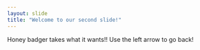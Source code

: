 ```yaml
---
layout: slide
title: "Welcome to our second slide!"
---
```

Honey badger takes what it wants!!
Use the left arrow to go back!
